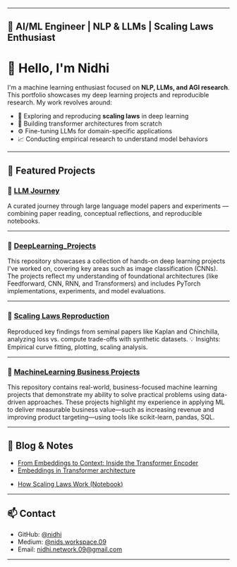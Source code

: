 
---
📘 AI/ML Engineer | NLP & LLMs | Scaling Laws Enthusiast
---

# 🙏 Hello, I'm Nidhi

I'm a machine learning enthusiast focused on **NLP, LLMs, and AGI research**.  
This portfolio showcases my deep learning projects and reproducible research. My work revolves around:

- 🔬 Exploring and reproducing **scaling laws** in deep learning
- 🧠 Building transformer architectures from scratch
- ⚙️ Fine-tuning LLMs for domain-specific applications
- 📈 Conducting empirical research to understand model behaviors

---

## 🧠 Featured Projects

### 🔹 [LLM Journey](https://github.com/member09/llm_journey)
A curated journey through large language model papers and experiments — combining paper reading, conceptual reflections, and reproducible notebooks.

---

### 🔹 [DeepLearning_Projects](https://github.com/member09/DeepLearning_Projects)  
 This repository showcases a collection of hands-on deep learning projects I've worked on, covering key areas such as image classification (CNNs). The projects reflect my understanding of foundational architectures (like Feedforward, CNN, RNN, and Transformers) and includes PyTorch implementations, experiments, and model evaluations.

---
<!-- 
### 🔹 [LLM Finetuning on Custom Data](https://github.com/member09/LLM-finetuning-on-custom-data)
Fine-tuned transformer models on domain-specific datasets using techniques like LoRA, demonstrating practical skills in model adaptation.  
💡 Insights: Transfer learning, model adaptation, Hugging Face `transformers`.

---
-->
### 🔹 [Scaling Laws Reproduction](https://github.com/member09/scaling-laws-reproduction)
Reproduced key findings from seminal papers like Kaplan and Chinchilla, analyzing loss vs. compute trade-offs with synthetic datasets.
💡 Insights: Empirical curve fitting, plotting, scaling analysis.

---
<!--
### 🔹 [Tiny Transformer from Scratch](https://github.com/member09/tiny-transformer-from-scratch)
Implemented a GPT-style transformer model using PyTorch, showcasing a deep understanding of attention mechanisms and training dynamics.  
💡 Insights: Architecture understanding, tokenization, training dynamics.

---
-->
### 🔹 [MachineLearning Business Projects](https://github.com/member09/BusinessProjects)  
This repository contains real-world, business-focused machine learning projects that demonstrate my ability to solve practical problems using data-driven approaches. These projects highlight my experience in applying ML to deliver measurable business value—such as increasing revenue and improving product targeting—using tools like scikit-learn, pandas, SQL.

---

## 📘 Blog & Notes
- [From Embeddings to Context: Inside the Transformer Encoder](https://medium.com/@nids.workspace.09/from-embeddings-to-context-inside-the-transformer-encoder-5e5eb2985ccd)
- [Embeddings in Transformer architecture](https://medium.com/@nids.workspace.09/embeddings-in-transformer-architecture-45de8f39776f)
<!-- - [What I Learned from Chinchilla](https://medium.com/chinchilla-article) -->
- [How Scaling Laws Work (Notebook)](https://github.com/member09/scaling-laws-reproduction)

---

## 📫 Contact

- GitHub: [@nidhi](https://github.com/member09)
- Medium: [@nids.workspace.09](https://medium.com/@nids.workspace.09)
- Email: nidhi.network.09@gmail.com

---
